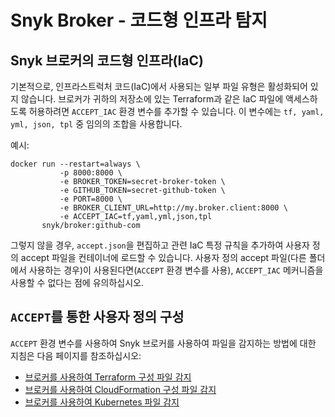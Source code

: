 # Snyk Broker - 코드형 인프라 탐지

## **Snyk** 브로커의 코드형 인프라(IaC)

기본적으로, 인프라스트럭처 코드(IaC)에서 사용되는 일부 파일 유형은 활성화되어 있지 않습니다. 브로커가 귀하의 저장소에 있는 Terraform과 같은 IaC 파일에 액세스하도록 허용하려면 `ACCEPT_IAC` 환경 변수를 추가할 수 있습니다. 이 변수에는 `tf, yaml, yml, json, tpl` 중 임의의 조합을 사용합니다.

예시:

```
docker run --restart=always \
           -p 8000:8000 \
           -e BROKER_TOKEN=secret-broker-token \
           -e GITHUB_TOKEN=secret-github-token \
           -e PORT=8000 \
           -e BROKER_CLIENT_URL=http://my.broker.client:8000 \
           -e ACCEPT_IAC=tf,yaml,yml,json,tpl
       snyk/broker:github-com
```

그렇지 않을 경우, `accept.json`을 편집하고 관련 IaC 특정 규칙을 추가하여 사용자 정의 accept 파일을 컨테이너에 로드할 수 있습니다. 사용자 정의 accept 파일(다른 폴더에서 사용하는 경우)이 사용된다면(`ACCEPT` 환경 변수를 사용), `ACCEPT_IAC` 메커니즘을 사용할 수 없다는 점에 유의하십시오.

## `ACCEPT`를 통한 사용자 정의 구성

`ACCEPT` 환경 변수를 사용하여 Snyk 브로커를 사용하여 파일을 감지하는 방법에 대한 지침은 다음 페이지를 참조하십시오:

* [브로커를 사용하여 Terraform 구성 파일 감지](detecting-terraform-configuration-files-using-snyk-broker-custom.md)
* [브로커를 사용하여 CloudFormation 구성 파일 감지](detecting-cloudformation-configuration-files-using-snyk-broker-custom.md)
* [브로커를 사용하여 Kubernetes 파일 감지](detecting-kubernetes-configuration-files-using-a-broker.md)
